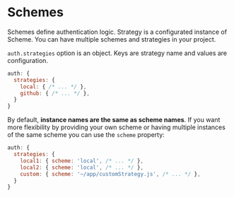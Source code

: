 # Schemes

Schemes define authentication logic. Strategy is a configurated instance of Scheme. You can have multiple schemes and strategies in your project.

`auth.strategies` option is an object. Keys are strategy name and values are configuration.

```js
auth: {
  strategies: {
    local: { /* ... */ },
    github: { /* ... */ },
  }
}
```

By default, **instance names are the same as scheme names**. If you want more flexibility by providing your own scheme or having multiple instances of the same scheme you can use the `scheme` property:

```js
auth: {
  strategies: {
    local1: { scheme: 'local', /* ... */ },
    local2: { scheme: 'local', /* ... */ },
    custom: { scheme: '~/app/customStrategy.js', /* ... */ },
  }
}
```
